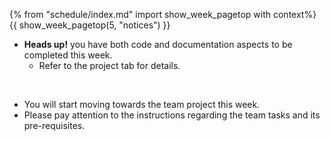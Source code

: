 {% from "schedule/index.md" import show_week_pagetop with context%}
{{ show_week_pagetop(5, "notices") }}

<!--
 
- Complete the graded exercise `Project Preparation: 2 KLoC`
- Achieve `Project Milestone v1.0`

-->

* **Heads up!** you have both code and documentation aspects to be completed this week.
  * Refer to the project tab for details.
  
<br>

* You will start moving towards the team project this week.
* Please pay attention to the instructions regarding the team tasks and its pre-requisites.